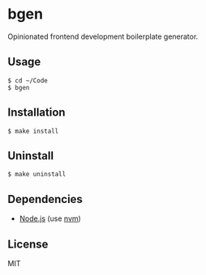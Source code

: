 
# bgen

  Opinionated frontend development boilerplate generator.

## Usage

```
$ cd ~/Code
$ bgen
```

## Installation

    $ make install

## Uninstall

    $ make uninstall

## Dependencies

  - [Node.js](http://nodejs.org/) (use [nvm](https://github.com/creationix/nvm))

## License

  MIT

